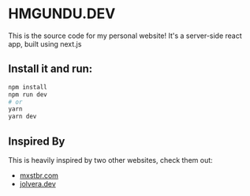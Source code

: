 # HMGUNDU.DEV

This is the source code for my personal website! It's a server-side react app, built using next.js

## Install it and run:

```bash
npm install
npm run dev
# or
yarn
yarn dev
```

## Inspired By

This is heavily inspired by two other websites, check them out:

- [mxstbr.com](https://github.com/mxstbr/mxstbr.com)
- [jolvera.dev](https://github.com/j0lv3r4/jolvera.dev)
